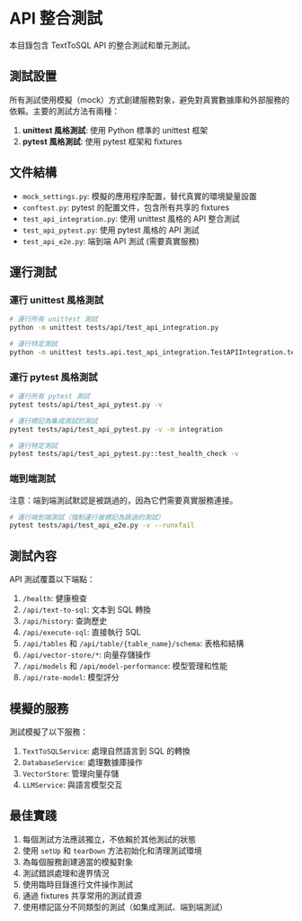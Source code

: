 # API 整合測試

本目錄包含 TextToSQL API 的整合測試和單元測試。

## 測試設置

所有測試使用模擬（mock）方式創建服務對象，避免對真實數據庫和外部服務的依賴。主要的測試方法有兩種：

1. **unittest 風格測試**: 使用 Python 標準的 unittest 框架
2. **pytest 風格測試**: 使用 pytest 框架和 fixtures

## 文件結構

- `mock_settings.py`: 模擬的應用程序配置，替代真實的環境變量設置
- `conftest.py`: pytest 的配置文件，包含所有共享的 fixtures
- `test_api_integration.py`: 使用 unittest 風格的 API 整合測試
- `test_api_pytest.py`: 使用 pytest 風格的 API 測試
- `test_api_e2e.py`: 端到端 API 測試 (需要真實服務)

## 運行測試

### 運行 unittest 風格測試

```bash
# 運行所有 unittest 測試
python -m unittest tests/api/test_api_integration.py

# 運行特定測試
python -m unittest tests.api.test_api_integration.TestAPIIntegration.test_health_check
```

### 運行 pytest 風格測試

```bash
# 運行所有 pytest 測試
pytest tests/api/test_api_pytest.py -v

# 運行標記為集成測試的測試
pytest tests/api/test_api_pytest.py -v -m integration

# 運行特定測試
pytest tests/api/test_api_pytest.py::test_health_check -v
```

### 端到端測試

注意：端到端測試默認是被跳過的，因為它們需要真實服務連接。

```bash
# 運行端到端測試（強制運行被標記為跳過的測試）
pytest tests/api/test_api_e2e.py -v --runxfail
```

## 測試內容

API 測試覆蓋以下端點：

1. `/health`: 健康檢查
2. `/api/text-to-sql`: 文本到 SQL 轉換
3. `/api/history`: 查詢歷史
4. `/api/execute-sql`: 直接執行 SQL
5. `/api/tables` 和 `/api/table/{table_name}/schema`: 表格和結構
6. `/api/vector-store/*`: 向量存儲操作
7. `/api/models` 和 `/api/model-performance`: 模型管理和性能
8. `/api/rate-model`: 模型評分

## 模擬的服務

測試模擬了以下服務：

1. `TextToSQLService`: 處理自然語言到 SQL 的轉換
2. `DatabaseService`: 處理數據庫操作
3. `VectorStore`: 管理向量存儲
4. `LLMService`: 與語言模型交互

## 最佳實踐

1. 每個測試方法應該獨立，不依賴於其他測試的狀態
2. 使用 `setUp` 和 `tearDown` 方法初始化和清理測試環境
3. 為每個服務創建適當的模擬對象
4. 測試錯誤處理和邊界情況
5. 使用臨時目錄進行文件操作測試
6. 通過 fixtures 共享常用的測試資源
7. 使用標記區分不同類型的測試（如集成測試、端到端測試）